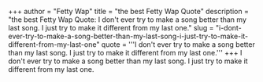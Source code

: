 +++
author = "Fetty Wap"
title = "the best Fetty Wap Quote"
description = "the best Fetty Wap Quote: I don't ever try to make a song better than my last song. I just try to make it different from my last one."
slug = "i-dont-ever-try-to-make-a-song-better-than-my-last-song-i-just-try-to-make-it-different-from-my-last-one"
quote = '''I don't ever try to make a song better than my last song. I just try to make it different from my last one.'''
+++
I don't ever try to make a song better than my last song. I just try to make it different from my last one.
